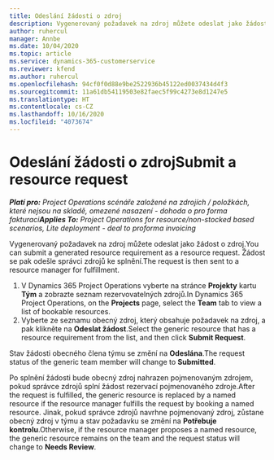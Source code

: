 ```yaml
---
title: Odeslání žádosti o zdroj
description: Vygenerovaný požadavek na zdroj můžete odeslat jako žádost o zdroj. Žádost se pak odešle správci zdrojů ke splnění.
author: ruhercul
manager: Annbe
ms.date: 10/04/2020
ms.topic: article
ms.service: dynamics-365-customerservice
ms.reviewer: kfend
ms.author: ruhercul
ms.openlocfilehash: 94cf0f0d88e9be2522936b45122ed0037434d4f3
ms.sourcegitcommit: 11a61db54119503e82faec5f99c4273e8d1247e5
ms.translationtype: HT
ms.contentlocale: cs-CZ
ms.lasthandoff: 10/16/2020
ms.locfileid: "4073674"
---
```

# <a name="submit-a-resource-request"></a><span data-ttu-id="b6244-104">Odeslání žádosti o zdroj</span><span class="sxs-lookup"><span data-stu-id="b6244-104">Submit a resource request</span></span>

<span data-ttu-id="b6244-105">_**Platí pro:** Project Operations scénáře založené na zdrojích / položkách, které nejsou na skladě, omezené nasazení - dohoda o pro forma fakturaci_</span><span class="sxs-lookup"><span data-stu-id="b6244-105">_**Applies To:** Project Operations for resource/non-stocked based scenarios, Lite deployment - deal to proforma invoicing_</span></span>

<span data-ttu-id="b6244-106">Vygenerovaný požadavek na zdroj můžete odeslat jako žádost o zdroj.</span><span class="sxs-lookup"><span data-stu-id="b6244-106">You can submit a generated resource requirement as a resource request.</span></span> <span data-ttu-id="b6244-107">Žádost se pak odešle správci zdrojů ke splnění.</span><span class="sxs-lookup"><span data-stu-id="b6244-107">The request is then sent to a resource manager for fulfillment.</span></span>

1. <span data-ttu-id="b6244-108">V Dynamics 365 Project Operations vyberte na stránce **Projekty** kartu **Tým** a zobrazte seznam rezervovatelných zdrojů.</span><span class="sxs-lookup"><span data-stu-id="b6244-108">In Dynamics 365 Project Operations, on the **Projects** page, select the **Team** tab to view a list of bookable resources.</span></span> 
2. <span data-ttu-id="b6244-109">Vyberte ze seznamu obecný zdroj, který obsahuje požadavek na zdroj, a pak klikněte na **Odeslat žádost**.</span><span class="sxs-lookup"><span data-stu-id="b6244-109">Select the generic resource that has a resource requirement from the list, and then click **Submit Request**.</span></span>

<span data-ttu-id="b6244-110">Stav žádosti obecného člena týmu se změní na **Odeslána**.</span><span class="sxs-lookup"><span data-stu-id="b6244-110">The request status of the generic team member will change to **Submitted**.</span></span>

<span data-ttu-id="b6244-111">Po splnění žádosti bude obecný zdroj nahrazen pojmenovaným zdrojem, pokud správce zdrojů splní žádost rezervací pojmenovaného zdroje.</span><span class="sxs-lookup"><span data-stu-id="b6244-111">After the request is fulfilled, the generic resource is replaced by a named resource if the resource manager fulfills the request by booking a named resource.</span></span> <span data-ttu-id="b6244-112">Jinak, pokud správce zdrojů navrhne pojmenovaný zdroj, zůstane obecný zdroj v týmu a stav požadavku se změní na **Potřebuje kontrolu**.</span><span class="sxs-lookup"><span data-stu-id="b6244-112">Otherwise, if the resource manager proposes a named resource, the generic resource remains on the team and the request status will change to **Needs Review**.</span></span>
